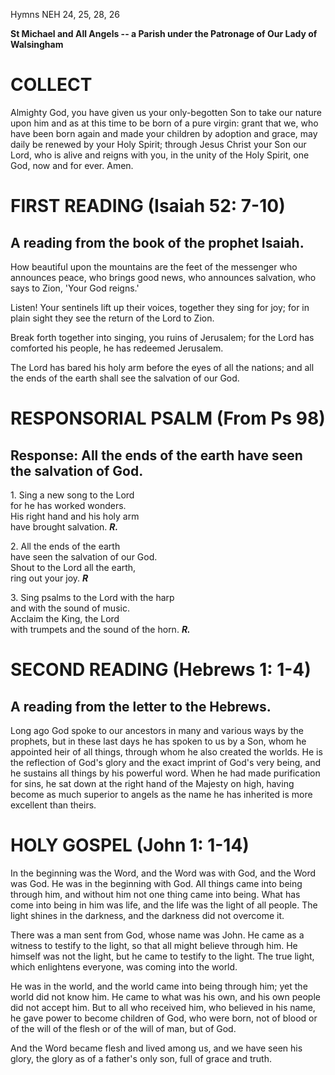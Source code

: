 Hymns NEH 24, 25, 28, 26

**St Michael and All Angels -- a Parish under the Patronage of Our Lady
of Walsingham**

# COLLECT

Almighty God, you have given us your only-begotten Son to
take our nature upon him and as at this time to be born of a pure
virgin: grant that we, who have been born again and made your children
by adoption and grace, may daily be renewed by your Holy Spirit; through
Jesus Christ your Son our Lord, who is alive and reigns with you, in the
unity of the Holy Spirit, one God, now and for ever. Amen.

# FIRST READING (Isaiah 52: 7-10)

## A reading from the book of the prophet Isaiah.

How beautiful upon the mountains are the feet of the messenger who
announces peace, who brings good news, who announces salvation, who says
to Zion, 'Your God reigns.'

Listen! Your sentinels lift up their voices, together they sing for joy;
for in plain sight they see the return of the Lord to Zion.

Break forth together into singing, you ruins of Jerusalem; for
the Lord has comforted his people, he has redeemed Jerusalem.

The Lord has bared his holy arm before the eyes of all the nations; and
all the ends of the earth shall see the salvation of our God.

# RESPONSORIAL PSALM (From Ps 98)

## Response: All the ends of the earth have seen the salvation of God.

1\. Sing a new song to the Lord\
for he has worked wonders.\
His right hand and his holy arm\
have brought salvation. ***R.***

2\. All the ends of the earth\
have seen the salvation of our God.\
Shout to the Lord all the earth,\
ring out your joy. ***R***

3\. Sing psalms to the Lord with the harp\
and with the sound of music.\
Acclaim the King, the Lord\
with trumpets and the sound of the horn. ***R.***

# SECOND READING (Hebrews 1: 1-4)

## A reading from the letter to the Hebrews.

Long ago God spoke to our ancestors in many and various ways by the
prophets, but in these last days he has spoken to us by a Son, whom he
appointed heir of all things, through whom he also created the
worlds. He is the reflection of God's glory and the exact imprint of
God's very being, and he sustains all things by his powerful word. When
he had made purification for sins, he sat down at the right hand of the
Majesty on high, having become as much superior to angels as the name he
has inherited is more excellent than theirs.

# HOLY GOSPEL (John 1: 1-14)

In the beginning was the Word, and the Word was with God, and the Word
was God. He was in the beginning with God. All things came into being
through him, and without him not one thing came into being. What has
come into being in him was life, and the life was the light of all
people. The light shines in the darkness, and the darkness did not
overcome it.

There was a man sent from God, whose name was John. He came as a witness
to testify to the light, so that all might believe through him. He
himself was not the light, but he came to testify to the light. The true
light, which enlightens everyone, was coming into the world.

He was in the world, and the world came into being through him; yet the
world did not know him. He came to what was his own, and his own people
did not accept him. But to all who received him, who believed in his
name, he gave power to become children of God, who were born, not of
blood or of the will of the flesh or of the will of man, but of God.

And the Word became flesh and lived among us, and we have seen his
glory, the glory as of a father's only son, full of grace and truth.
